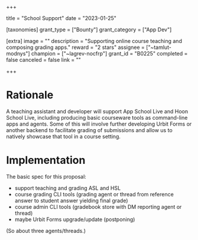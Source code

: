 +++

title = "School Support"
date = "2023-01-25"

[taxonomies]
grant_type = ["Bounty"]
grant_category = ["App Dev"]

[extra]
image = ""
description = "Supporting online course teaching and composing grading apps."
reward = "2 stars"
assignee = ["~tamlut-modnys"]
champion = ["~lagrev-nocfrp"]
grant_id = "B0225"
completed = false
canceled = false
link = ""

+++

# Rationale

A teaching assistant and developer will support App School Live and Hoon School
Live, including producing basic courseware tools as command-line apps and agents.
Some of this will involve further developing Urbit Forms or another backend to
facilitate grading of submissions and allow us to natively showcase that tool in
a course setting.

# Implementation

The basic spec for this proposal:

-   support teaching and grading ASL and HSL
-   course grading CLI tools (grading agent or thread from reference answer to student answer yielding final grade)
-   course admin CLI tools (gradebook store with DM reporting agent or thread)
-   maybe Urbit Forms upgrade/update (postponing)

(So about three agents/threads.)
